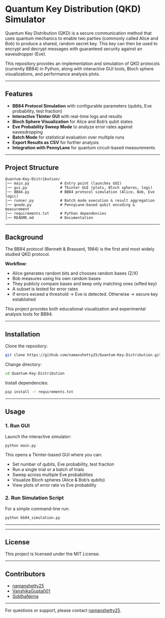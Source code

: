 # Quantum Key Distribution (QKD) Simulator

Quantum Key Distribution (QKD) is a secure communication method that uses quantum mechanics to enable two parties (commonly called Alice and Bob) to produce a shared, random secret key. This key can then be used to encrypt and decrypt messages with guaranteed security against an eavesdropper (Eve).

This repository provides an implementation and simulation of QKD protocols (currently BB84) in Python, along with interactive GUI tools, Bloch sphere visualizations, and performance analysis plots.

---

## Features

- **BB84 Protocol Simulation** with configurable parameters (qubits, Eve probability, test fraction)
- **Interactive Tkinter GUI** with real-time logs and results
- **Bloch Sphere Visualization** for Alice and Bob’s qubit states
- **Eve Probability Sweep Mode** to analyze error rates against eavesdropping
- **Batch Mode** for statistical evaluation over multiple runs
- **Export Results as CSV** for further analysis
- **Integration with PennyLane** for quantum circuit-based measurements

---

## Project Structure

```
Quantum-Key-Distribution/
│── main.py              # Entry point (launches GUI)
│── gui.py               # Tkinter GUI (plots, Bloch spheres, logs)
│── BB84.py              # BB84 protocol simulation (Alice, Bob, Eve logic)
│── runner.py            # Batch mode execution & result aggregation
│── qnode.py             # PennyLane-based qubit encoding & measurement
│── requirements.txt     # Python dependencies
│── README.md            # Documentation
```

---

## Background

The BB84 protocol (Bennett & Brassard, 1984) is the first and most widely studied QKD protocol.

**Workflow:**

- Alice generates random bits and chooses random bases (Z/X)
- Bob measures using his own random bases
- They publicly compare bases and keep only matching ones (sifted key)
- A subset is tested for error rates
- If errors exceed a threshold → Eve is detected. Otherwise → secure key established

This project provides both educational visualization and experimental analysis tools for BB84.

---

## Installation

Clone the repository:
```bash
git clone https://github.com/namanshetty25/Quantum-Key-Distribution.git
```

Change directory:
```bash
cd Quantum-Key-Distribution
```

Install dependencies:
```bash
pip install -r requirements.txt
```

---

## Usage

### 1. Run GUI

Launch the interactive simulator:
```bash
python main.py
```
This opens a Tkinter-based GUI where you can:
- Set number of qubits, Eve probability, test fraction
- Run a single trial or a batch of trials
- Sweep across multiple Eve probabilities
- Visualize Bloch spheres (Alice & Bob’s qubits)
- View plots of error rate vs Eve probability

### 2. Run Simulation Script

For a simple command-line run:
```bash
python bb84_simulation.py
```

---

---

## License

This project is licensed under the MIT License.

---

## Contributors

- [namanshetty25](https://github.com/namanshetty25)
- [VanshikaGupta001](https://github.com/VanshikaGupta001)
- [SiddhaNema](https://github.com/SiddhaNema)

---

For questions or support, please contact [namanshetty25](https://github.com/namanshetty25).

